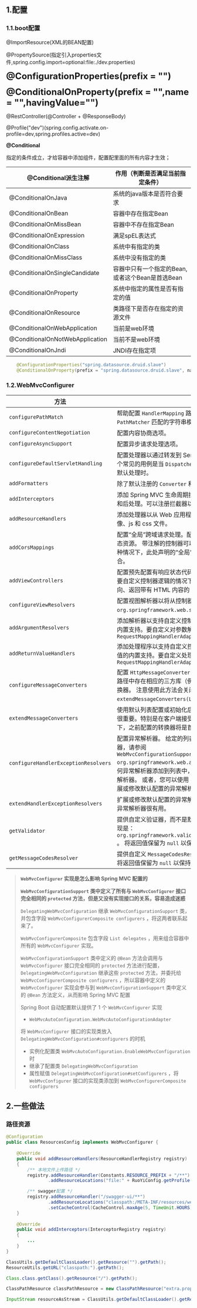 ## 1.配置

### 1.1.boot配置

@ImportResource(XML的BEAN配置)

@PropertySource(指定引入properties文件,spring.config.import=optional:file:./dev.properties)

<font Size=5>**@ConfigurationProperties(prefix = "")** </font>

<font Size=5>**@ConditionalOnProperty(prefix = "",name = "",havingValue="")** </font>

@RestController(@Controller + @ResponseBody)

@Profile("dev")(spring.config.activate.on-profile=dev,spring.profiles.active=dev)

**@Conditional**	

指定的条件成立，才给容器中添加组件，配置配里面的所有内容才生效；

| @Conditional派生注解            | 作用（判断是否满足当前指定条件）                |
| ------------------------------- | ----------------------------------------------- |
| @ConditionalOnJava              | 系统的java版本是否符合要求                      |
| @ConditionalOnBean              | 容器中存在指定Bean                              |
| @ConditionalOnMissBean          | 容器中不存在指定Bean                            |
| @ConditionalOnExpression        | 满足spEL表达式                                  |
| @ConditionalOnClass             | 系统中有指定的类                                |
| @ConditionalOnMissClass         | 系统中没有指定的类                              |
| @ConditionalOnSingleCandidate   | 容器中只有一个指定的Bean,或者这个Bean是首选Bean |
| @ConditionalOnProperty          | 系统中指定的属性是否有指定的值                  |
| @ConditionalOnResource          | 类路径下是否存在指定的资源文件                  |
| @ConditionalOnWebApplication    | 当前是web环境                                   |
| @ConditionalOnNotWebApplication | 当前不是web环境                                 |
| @ConditionalOnJndi              | JNDI存在指定项                                  |

```java
    @ConfigurationProperties("spring.datasource.druid.slave")
    @ConditionalOnProperty(prefix = "spring.datasource.druid.slave", name = "enabled", havingValue = "true")
```



### 1.2.WebMvcConfigurer

| 方法                                 | 描述                                                         |
| ------------------------------------ | ------------------------------------------------------------ |
| `configurePathMatch`                 | 帮助配置 `HandlerMapping` 路径匹配选项，例如是否使用已解析的 `PathPatterns` 或与 `PathMatcher` 匹配的字符串模式，是否匹配尾部斜杠等。 |
| `configureContentNegotiation`        | 配置内容协商选项。                                           |
| `configureAsyncSupport`              | 配置异步请求处理选项。                                       |
| `configureDefaultServletHandling`    | 配置处理器以通过转发到 Servlet 容器的 “default” servlet 来委派未处理的请求。一个常见的用例是当 `DispatcherServlet` 映射到 `""` 从而覆盖 Servlet 容器对静态资源的默认处理时。 |
| `addFormatters`                      | 除了默认注册的 `Converter` 和 `Formatter` 之外，再添加其他的 |
| `addInterceptors`                    | 添加 Spring MVC 生命周期拦截器，用于控制器方法调用和资源处理器请求的预处理和后处理。可以注册拦截器以应用于所有请求或仅限于 URL 模式的子集。 |
| `addResourceHandlers`                | 添加处理器以从 Web 应用程序根目录、类路径等的特定位置提供静态资源，例如图像、js 和 css 文件。 |
| `addCorsMappings`                    | 配置“全局”跨域请求处理。配置的 CORS 映射适用于带注解的控制器、功能端点和静态资源。 带注解的控制器可以通过 `@CrossOrigin` 进一步声明更细粒度的配置。在这种情况下，此处声明的“全局” CORS 配置与控制器方法上定义的本地 CORS 配置相结合。 |
| `addViewControllers`                 | 配置预先配置有响应状态代码或视图的简单自动化控制器以呈现响应正文。这在不需要自定义控制器逻辑的情况下很有用——例如呈现主页、执行简单的站点 URL 重定向、返回带有 HTML 内容的 404 状态、无内容的 204 状态等等。 |
| `configureViewResolvers`             | 配置视图解析器以将从控制器返回的基于字符串的视图名称转换为具体的 `org.springframework.web.servlet.View` 实现以执行渲染。 |
| `addArgumentResolvers`               | 添加解析器以支持自定义控制器方法参数类型。这不会覆盖对解析处理器方法参数的内置支持。要自定义对参数解析的内置支持，请直接配置 `RequestMappingHandlerAdapter` |
| `addReturnValueHandlers`             | 添加处理程序以支持自定义控制器方法返回值类型。使用此选项不会覆盖对处理返回值的内置支持。要自定义处理返回值的内置支持，请直接配置 `RequestMappingHandlerAdapter` |
| `configureMessageConverters`         | 配置 `HttpMessageConverter` 以读取请求正文和写入响应正文。 默认情况下，只要类路径中存在相应的三方库（例如 Jackson JSON、JAXB2 等），就会配置所有内置转换器。 注意使用此方法会关闭默认转换器注册。或者，使用 `extendMessageConverters(List)` 修改该默认转换器列表。 |
| `extendMessageConverters`            | 使用默认列表配置或初始化后，扩展或修改转换器列表。 请注意，转换器注册的顺序很重要。特别是在客户端接受 `org.springframework.http.MediaType.ALL` 的情况下，之前配置的转换器将是首选。 |
| `configureHandlerExceptionResolvers` | 配置异常解析器。 给定的列表开始为空。如果它留空，框架会配置一组默认的解析器，请参阅 `WebMvcConfigurationSupport.addDefaultHandlerExceptionResolvers(List, org.springframework.web.accept.ContentNegotiationManager)` 。或者，如果将任何异常解析器添加到列表中，则应用程序有效地接管并且必须提供完全初始化的异常解析器。 或者，您可以使用 `extendHandlerExceptionResolvers(List)` ，它允许您扩展或修改默认配置的异常解析器列表。 |
| `extendHandlerExceptionResolvers`    | 扩展或修改默认配置的异常解析器列表。这对于插入自定义异常解析器而不干扰默认异常解析器很有用。 |
| `getValidator`                       | 提供自定义验证器，而不是默认创建的验证器。假设 JSR-303 在类路径上，默认实现是：`org.springframework.validation.beanvalidation.OptionalValidatorFactoryBean` 。 将返回值保留为 `null` 以保持默认值。 |
| `getMessageCodesResolver`            | 提供自定义 `MessageCodesResolver` 用于从数据绑定和验证错误代码构建消息代码。 将返回值保留为 `null` 以保持默认值。 |

> **`WebMvcConfigurer` 实现是怎么影响 Spring MVC 配置的**
>
> 
>
> **`WebMvcConfigurationSupport` 类中定义了所有与 `WebMvcConfigurer` 接口完全相同的 `protected` 方法，但是又没有实现接口的关系，容易造成迷惑**
>
> 
>
> `DelegatingWebMvcConfiguration` 继承 `WebMvcConfigurationSupport` 类，并包含字段 `WebMvcConfigurerComposite configurers` ，将这两者联系起来了。
>
> 
>
> `WebMvcConfigurerComposite` 包含字段 `List delegates` ，用来组合容器中所有的 `WebMvcConfigurer` 实现。
>
> 
>
> `WebMvcConfigurationSupport` 类中定义的 `@Bean` 方法会调用与 `WebMvcConfigurer` 接口完全相同的 `protected` 方法进行配置，`DelegatingWebMvcConfiguration` 继承这些 `protected` 方法，并委托给 `WebMvcConfigurerComposite configurers` ，所以容器中定义的 `WebMvcConfigurer` 实现会参与到 `WebMvcConfigurationSupport` 类中定义的 `@Bean` 方法定义，从而影响 Spring MVC 配置
>
> Spring Boot 自动配置默认提供了 1 个 `WebMvcConfigurer` 实现
>
> + `WebMvcAutoConfiguration.WebMvcAutoConfigurationAdapter`
>
> 将 `WebMvcConfigurer` 接口的实现类放入 `DelegatingWebMvcConfiguration#configurers` 的时机
>
> + 实例化配置类 `WebMvcAutoConfiguration.EnableWebMvcConfiguration` 时
> + 继承了配置类 `DelegatingWebMvcConfiguration`
> + 属性赋值 `DelegatingWebMvcConfiguration#setConfigurers` ，将 `WebMvcConfigurer` 接口的实现类添加到 `WebMvcConfigurerComposite configurers`

## 2.一些做法

### 路径资源

```java
@Configuration
public class ResourcesConfig implements WebMvcConfigurer {
    
    @Override
    public void addResourceHandlers(ResourceHandlerRegistry registry)
    {
        /** 本地文件上传路径 */
        registry.addResourceHandler(Constants.RESOURCE_PREFIX + "/**")
                .addResourceLocations("file:" + RuoYiConfig.getProfile() + "/");

        /** swagger配置 */
        registry.addResourceHandler("/swagger-ui/**")
                .addResourceLocations("classpath:/META-INF/resources/webjars/springfox-swagger-ui/")
                .setCacheControl(CacheControl.maxAge(5, TimeUnit.HOURS).cachePublic());
    }
    
    @Override
    public void addInterceptors(InterceptorRegistry registry)
    {
        ...
    }
}
```



```java
ClassUtils.getDefaultClassLoader().getResource("").getPath();
ResourceUtils.getURL("classpath:").getPath();

Class.class.getClass().getResource("/").getPath();
```

```java
ClassPathResource classPathResource = new ClassPathResource("extra.properties");

InputStream resourceAsStream = ClassUtils.getDefaultClassLoader().getResourceAsStream("extra.properties");
```


